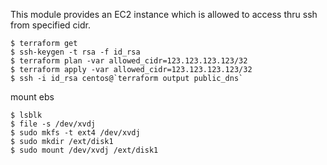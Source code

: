 This module provides an EC2 instance which is allowed to access thru ssh from specified cidr.

```
$ terraform get
$ ssh-keygen -t rsa -f id_rsa
$ terraform plan -var allowed_cidr=123.123.123.123/32
$ terraform apply -var allowed_cidr=123.123.123.123/32
$ ssh -i id_rsa centos@`terraform output public_dns`
```

mount ebs
```
$ lsblk
$ file -s /dev/xvdj
$ sudo mkfs -t ext4 /dev/xvdj
$ sudo mkdir /ext/disk1
$ sudo mount /dev/xvdj /ext/disk1
```
